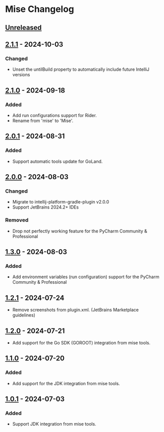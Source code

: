 <!-- Keep a Changelog guide -> https://keepachangelog.com -->

# Mise Changelog

## [Unreleased]

## [2.1.1] - 2024-10-03

### Changed

- Unset the untilBuild property to automatically include future IntelliJ versions

## [2.1.0] - 2024-09-18

### Added

- Add run configurations support for Rider.
- Rename from 'mise' to 'Mise'.

## [2.0.1] - 2024-08-31

### Added

- Support automatic tools update for GoLand.

## [2.0.0] - 2024-08-03

### Changed

- Migrate to intellij-platform-gradle-plugin v2.0.0
- Support JetBrains 2024.2+ IDEs

### Removed

- Drop not perfectly working feature for the PyCharm Community & Professional

## [1.3.0] - 2024-08-03

### Added

- Add environment variables (run configuration) support for the PyCharm Community & Professional

## [1.2.1] - 2024-07-24

- Remove screenshots from plugin.xml. (JetBrains Marketplace guidelines)

## [1.2.0] - 2024-07-21

- Add support for the Go SDK (GOROOT) integration from mise tools.

## [1.1.0] - 2024-07-20

### Added

- Add support for the JDK integration from mise tools.

## [1.0.1] - 2024-07-03

### Added

- Support JDK integration from mise tools.

[Unreleased]: https://github.com/134130/intellij-mise/compare/v2.1.1...HEAD
[2.1.1]: https://github.com/134130/intellij-mise/compare/v2.1.0...v2.1.1
[2.1.0]: https://github.com/134130/intellij-mise/compare/v2.0.1...v2.1.0
[2.0.1]: https://github.com/134130/intellij-mise/compare/v2.0.0...v2.0.1
[2.0.0]: https://github.com/134130/intellij-mise/compare/v1.3.0...v2.0.0
[1.3.0]: https://github.com/134130/intellij-mise/compare/v1.2.1...v1.3.0
[1.2.1]: https://github.com/134130/intellij-mise/compare/v1.2.0...v1.2.1
[1.2.0]: https://github.com/134130/intellij-mise/compare/v1.1.0...v1.2.0
[1.1.0]: https://github.com/134130/intellij-mise/compare/v1.0.1...v1.1.0
[1.0.1]: https://github.com/134130/intellij-mise/commits/v1.0.1
